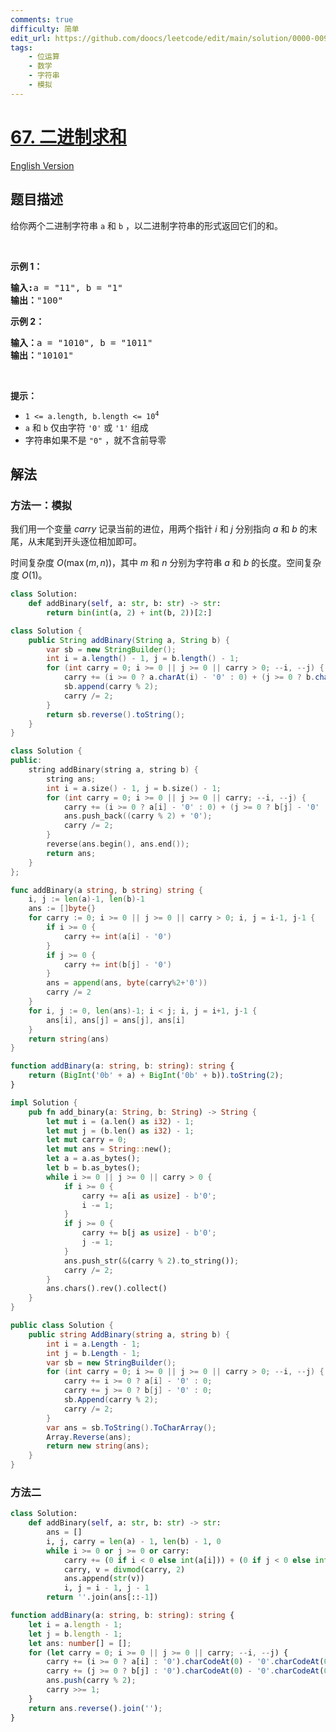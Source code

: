 ```yaml
---
comments: true
difficulty: 简单
edit_url: https://github.com/doocs/leetcode/edit/main/solution/0000-0099/0067.Add%20Binary/README.md
tags:
    - 位运算
    - 数学
    - 字符串
    - 模拟
---
```


<!-- problem:start -->

# [67. 二进制求和](https://leetcode.cn/problems/add-binary)

[English Version](/solution/0000-0099/0067.Add%20Binary/README_EN.md)

## 题目描述

<!-- description:start -->

<p>给你两个二进制字符串 <code>a</code> 和 <code>b</code> ，以二进制字符串的形式返回它们的和。</p>

<p>&nbsp;</p>

<p><strong>示例&nbsp;1：</strong></p>

<pre>
<strong>输入:</strong>a = "11", b = "1"
<strong>输出：</strong>"100"</pre>

<p><strong>示例&nbsp;2：</strong></p>

<pre>
<strong>输入：</strong>a = "1010", b = "1011"
<strong>输出：</strong>"10101"</pre>

<p>&nbsp;</p>

<p><strong>提示：</strong></p>

<ul>
	<li><code>1 &lt;= a.length, b.length &lt;= 10<sup>4</sup></code></li>
	<li><code>a</code> 和 <code>b</code> 仅由字符 <code>'0'</code> 或 <code>'1'</code> 组成</li>
	<li>字符串如果不是 <code>"0"</code> ，就不含前导零</li>
</ul>

<!-- description:end -->

## 解法

<!-- solution:start -->

### 方法一：模拟

我们用一个变量 $carry$ 记录当前的进位，用两个指针 $i$ 和 $j$ 分别指向 $a$ 和 $b$ 的末尾，从末尾到开头逐位相加即可。

时间复杂度 $O(\max(m, n))$，其中 $m$ 和 $n$ 分别为字符串 $a$ 和 $b$ 的长度。空间复杂度 $O(1)$。

<!-- tabs:start -->

```python
class Solution:
    def addBinary(self, a: str, b: str) -> str:
        return bin(int(a, 2) + int(b, 2))[2:]
```

```java
class Solution {
    public String addBinary(String a, String b) {
        var sb = new StringBuilder();
        int i = a.length() - 1, j = b.length() - 1;
        for (int carry = 0; i >= 0 || j >= 0 || carry > 0; --i, --j) {
            carry += (i >= 0 ? a.charAt(i) - '0' : 0) + (j >= 0 ? b.charAt(j) - '0' : 0);
            sb.append(carry % 2);
            carry /= 2;
        }
        return sb.reverse().toString();
    }
}
```

```cpp
class Solution {
public:
    string addBinary(string a, string b) {
        string ans;
        int i = a.size() - 1, j = b.size() - 1;
        for (int carry = 0; i >= 0 || j >= 0 || carry; --i, --j) {
            carry += (i >= 0 ? a[i] - '0' : 0) + (j >= 0 ? b[j] - '0' : 0);
            ans.push_back((carry % 2) + '0');
            carry /= 2;
        }
        reverse(ans.begin(), ans.end());
        return ans;
    }
};
```

```go
func addBinary(a string, b string) string {
	i, j := len(a)-1, len(b)-1
	ans := []byte{}
	for carry := 0; i >= 0 || j >= 0 || carry > 0; i, j = i-1, j-1 {
		if i >= 0 {
			carry += int(a[i] - '0')
		}
		if j >= 0 {
			carry += int(b[j] - '0')
		}
		ans = append(ans, byte(carry%2+'0'))
		carry /= 2
	}
	for i, j := 0, len(ans)-1; i < j; i, j = i+1, j-1 {
		ans[i], ans[j] = ans[j], ans[i]
	}
	return string(ans)
}
```

```ts
function addBinary(a: string, b: string): string {
    return (BigInt('0b' + a) + BigInt('0b' + b)).toString(2);
}
```

```rust
impl Solution {
    pub fn add_binary(a: String, b: String) -> String {
        let mut i = (a.len() as i32) - 1;
        let mut j = (b.len() as i32) - 1;
        let mut carry = 0;
        let mut ans = String::new();
        let a = a.as_bytes();
        let b = b.as_bytes();
        while i >= 0 || j >= 0 || carry > 0 {
            if i >= 0 {
                carry += a[i as usize] - b'0';
                i -= 1;
            }
            if j >= 0 {
                carry += b[j as usize] - b'0';
                j -= 1;
            }
            ans.push_str(&(carry % 2).to_string());
            carry /= 2;
        }
        ans.chars().rev().collect()
    }
}
```

```cs
public class Solution {
    public string AddBinary(string a, string b) {
        int i = a.Length - 1;
        int j = b.Length - 1;
        var sb = new StringBuilder();
        for (int carry = 0; i >= 0 || j >= 0 || carry > 0; --i, --j) {
            carry += i >= 0 ? a[i] - '0' : 0;
            carry += j >= 0 ? b[j] - '0' : 0;
            sb.Append(carry % 2);
            carry /= 2;
        }
        var ans = sb.ToString().ToCharArray();
        Array.Reverse(ans);
        return new string(ans);
    }
}
```

<!-- tabs:end -->

<!-- solution:end -->

<!-- solution:start -->

### 方法二

<!-- tabs:start -->

```python
class Solution:
    def addBinary(self, a: str, b: str) -> str:
        ans = []
        i, j, carry = len(a) - 1, len(b) - 1, 0
        while i >= 0 or j >= 0 or carry:
            carry += (0 if i < 0 else int(a[i])) + (0 if j < 0 else int(b[j]))
            carry, v = divmod(carry, 2)
            ans.append(str(v))
            i, j = i - 1, j - 1
        return ''.join(ans[::-1])
```

```ts
function addBinary(a: string, b: string): string {
    let i = a.length - 1;
    let j = b.length - 1;
    let ans: number[] = [];
    for (let carry = 0; i >= 0 || j >= 0 || carry; --i, --j) {
        carry += (i >= 0 ? a[i] : '0').charCodeAt(0) - '0'.charCodeAt(0);
        carry += (j >= 0 ? b[j] : '0').charCodeAt(0) - '0'.charCodeAt(0);
        ans.push(carry % 2);
        carry >>= 1;
    }
    return ans.reverse().join('');
}
```

<!-- tabs:end -->

<!-- solution:end -->

<!-- problem:end -->
